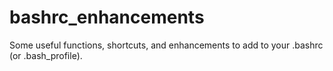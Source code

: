 # bashrc_enhancements
Some useful functions, shortcuts, and enhancements to add to your .bashrc (or .bash_profile).
